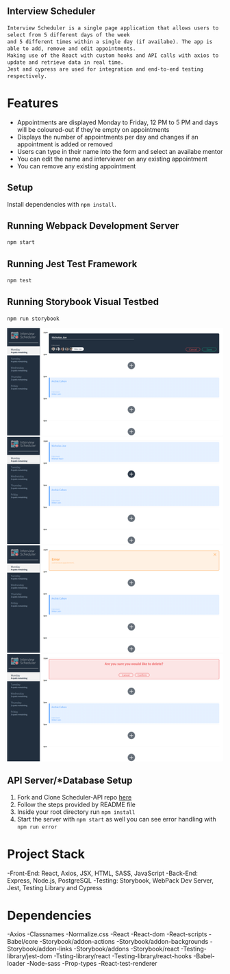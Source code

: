 ## Interview Scheduler
    Interview Scheduler is a single page application that allows users to select from 5 different days of the week
    and 5 different times within a single day (if availabe). The app is able to add, remove and edit appointments. 
    Making use of the React with custom hooks and API calls with axios to update and retrieve data in real time. 
    Jest and cypress are used for integration and end-to-end testing respectively. 


# Features
- Appointments are displayed Monday to Friday, 12 PM to 5 PM and days will be coloured-out if they're empty on appointments
- Displays the number of appointments per day and changes if an appointment is added or removed
- Users can type in their name into the form and select an availabe mentor 
- You can edit the name and interviewer on any existing appointment 
- You can remove any existing appointment

## Setup

Install dependencies with `npm install`.

## Running Webpack Development Server

```sh
npm start
```

## Running Jest Test Framework

```sh
npm test
```

## Running Storybook Visual Testbed

```sh
npm run storybook
```

![Screenshot of booking interviewer](https://github.com/Njoe00/scheduler/blob/master/docs/Form_page.png?raw=true)
![Screenshot of saved interview](https://github.com/Njoe00/scheduler/blob/master/docs/Saved_page.png?raw=true)
![Screenshot of saving error](https://github.com/Njoe00/scheduler/blob/master/docs/Saving_Error_page.png?raw=true)
![Screenshot of delete confirmation form](https://github.com/Njoe00/scheduler/blob/master/docs/Delete_page.png?raw=true)


## API Server/*Database Setup
1. Fork and Clone Scheduler-API repo [here](https://github.com/lighthouse-labs/scheduler-api)
2. Follow the steps provided by README file
3. Inside your root directory run `npm install`
4. Start the server with `npm start` as well you can see error handling with `npm run error`

# Project Stack
-Front-End: React, Axios, JSX, HTML, SASS, JavaScript
-Back-End: Express, Node.js, PostgreSQL
-Testing: Storybook, WebPack Dev Server, Jest, Testing Library and Cypress

# Dependencies 
-Axios
-Classnames
-Normalize.css
-React
-React-dom
-React-scripts
-Babel/core
-Storybook/addon-actions
-Storybook/addon-backgrounds
-Storybook/addon-links
-Storybook/addons
-Storybook/react
-Testing-library/jest-dom
-Tsting-library/react
-Testing-library/react-hooks
-Babel-loader
-Node-sass
-Prop-types
-React-test-renderer

